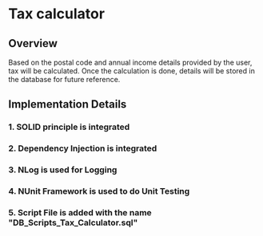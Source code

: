 # Tax calculator

## Overview

Based on the postal code and annual income details provided by the user, tax will be calculated. Once the calculation is done, details will be stored in the database for future reference.

## Implementation Details

### 1. SOLID principle is integrated

### 2. Dependency Injection is integrated

### 3. NLog is used for Logging

### 4. NUnit Framework is used to do Unit Testing

### 5. Script File is added with the name "DB_Scripts_Tax_Calculator.sql"
